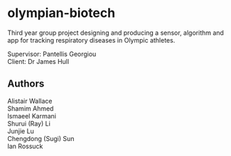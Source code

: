 # olympian-biotech
Third year group project designing and producing a sensor, algorithm and app for tracking respiratory diseases in Olympic athletes. <br />

Supervisor: Pantellis Georgiou <br />
Client: Dr James Hull <br />



## Authors 
Alistair Wallace <br />
Shamim Ahmed <br />
Ismaeel Karmani <br />
Shurui (Ray) Li <br />
Junjie Lu <br />
Chengdong (Sugi) Sun <br />
Ian Rossuck <br />
